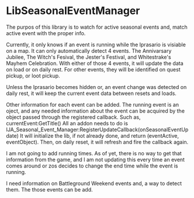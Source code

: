 # LibSeasonalEventManager
The purpos of this library is to watch for active seasonal events and, match active event with the proper info.

Currently, it only knows if an event is running while the Iprasario is visiable on a map.
It can only automatically detect 4 events. The Annivarsary Jubilee, The Witch's Fesival, the Jester's Festival, and Whitestrake's Mayhem Celebration.
With either of those 4 events, it will update the data on load or on daily rest.
For other events, they will be identified on quest pickup, or loot pickup.

Unless the Iprasario becomes hidden or, an event change was detected on daily rest, it will keep the current event data between resets and loads.

Other information for each event can be added. 
The running event is an oject, and any needed information about the event can be acquired by the object passed through the registered callback.
Such as, currentEvent:GetTitle()
All an addon needs to do is IJA_Seasonal_Event_Manager:RegisterUpdateCallback(onSeasonalEventUpdate)
It will initialize the lib, if not already done, and return (eventActive, eventObject).
Then, on daily reset, it will refresh and fire the callback again. 

I am not going to add running times. As of yet, there is no way to get that information from the game, and I am not updating this every time an event 
comes around or zos decides to change the end time while the event is running.

I need information on Battleground Weekend events and, a way to detect them. The those events can be add.
